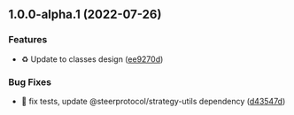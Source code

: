 ## 1.0.0-alpha.1 (2022-07-26)


### Features

* :recycle: Update to classes design ([ee9270d](https://github.com/SteerProtocol/strategy-template-assemblyscript/commit/ee9270dda18e4ac57a98c2a0c7fbed442cb229d7))


### Bug Fixes

* :bug: fix tests, update @steerprotocol/strategy-utils dependency ([d43547d](https://github.com/SteerProtocol/strategy-template-assemblyscript/commit/d43547d05c4a96bf3663c24a36bb1f99b08d1fd8))
